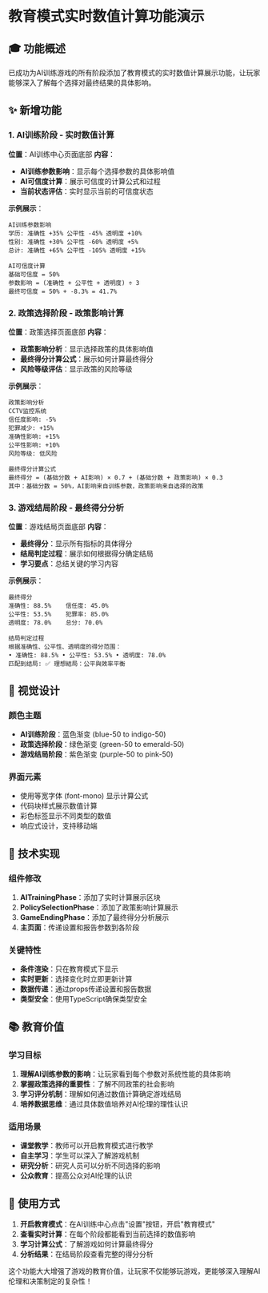 # 教育模式实时数值计算功能演示

## 🎓 功能概述
已成功为AI训练游戏的所有阶段添加了教育模式的实时数值计算展示功能，让玩家能够深入了解每个选择对最终结果的具体影响。

## ✨ 新增功能

### 1. AI训练阶段 - 实时数值计算
**位置**：AI训练中心页面底部
**内容**：
- **AI训练参数影响**：显示每个选择参数的具体影响值
- **AI可信度计算**：展示可信度的计算公式和过程
- **当前状态评估**：实时显示当前的可信度状态

**示例展示**：
```
AI训练参数影响
学历: 准确性 +35% 公平性 -45% 透明度 +10%
性别: 准确性 +30% 公平性 -60% 透明度 +5%
总计: 准确性 +65% 公平性 -105% 透明度 +15%

AI可信度计算
基础可信度 = 50%
参数影响 = (准确性 + 公平性 + 透明度) ÷ 3
最终可信度 = 50% + -8.3% = 41.7%
```

### 2. 政策选择阶段 - 政策影响计算
**位置**：政策选择页面底部
**内容**：
- **政策影响分析**：显示选择政策的具体影响值
- **最终得分计算公式**：展示如何计算最终得分
- **风险等级评估**：显示政策的风险等级

**示例展示**：
```
政策影响分析
CCTV监控系统
信任度影响: -5%
犯罪减少: +15%
准确性影响: +15%
公平性影响: +10%
风险等级: 低风险

最终得分计算公式
最终得分 = (基础分数 + AI影响) × 0.7 + (基础分数 + 政策影响) × 0.3
其中：基础分数 = 50%，AI影响来自训练参数，政策影响来自选择的政策
```

### 3. 游戏结局阶段 - 最终得分分析
**位置**：游戏结局页面底部
**内容**：
- **最终得分**：显示所有指标的具体得分
- **结局判定过程**：展示如何根据得分确定结局
- **学习要点**：总结关键的学习内容

**示例展示**：
```
最终得分
准确性: 88.5%    信任度: 45.0%
公平性: 53.5%    犯罪率: 85.0%
透明度: 78.0%    总分: 70.0%

结局判定过程
根据准确性、公平性、透明度的得分范围：
• 准确性: 88.5% • 公平性: 53.5% • 透明度: 78.0%
匹配到结局: ✅ 理想結局：公平與效率平衡
```

## 🎨 视觉设计

### 颜色主题
- **AI训练阶段**：蓝色渐变 (blue-50 to indigo-50)
- **政策选择阶段**：绿色渐变 (green-50 to emerald-50)
- **游戏结局阶段**：紫色渐变 (purple-50 to pink-50)

### 界面元素
- 使用等宽字体 (font-mono) 显示计算公式
- 代码块样式展示数值计算
- 彩色标签显示不同类型的数值
- 响应式设计，支持移动端

## 🔧 技术实现

### 组件修改
1. **AITrainingPhase**：添加了实时计算展示区块
2. **PolicySelectionPhase**：添加了政策影响计算展示
3. **GameEndingPhase**：添加了最终得分分析展示
4. **主页面**：传递设置和报告参数到各阶段

### 关键特性
- **条件渲染**：只在教育模式下显示
- **实时更新**：选择变化时立即更新计算
- **数据传递**：通过props传递设置和报告数据
- **类型安全**：使用TypeScript确保类型安全

## 📚 教育价值

### 学习目标
1. **理解AI训练参数的影响**：让玩家看到每个参数对系统性能的具体影响
2. **掌握政策选择的重要性**：了解不同政策的社会影响
3. **学习评分机制**：理解如何通过数值计算确定游戏结局
4. **培养数据思维**：通过具体数值培养对AI伦理的理性认识

### 适用场景
- **课堂教学**：教师可以开启教育模式进行教学
- **自主学习**：学生可以深入了解游戏机制
- **研究分析**：研究人员可以分析不同选择的影响
- **公众教育**：提高公众对AI伦理的认识

## 🎯 使用方式

1. **开启教育模式**：在AI训练中心点击"设置"按钮，开启"教育模式"
2. **查看实时计算**：在每个阶段都能看到当前选择的数值影响
3. **学习计算公式**：了解游戏如何计算最终得分
4. **分析结果**：在结局阶段查看完整的得分分析

这个功能大大增强了游戏的教育价值，让玩家不仅能够玩游戏，更能够深入理解AI伦理和决策制定的复杂性！